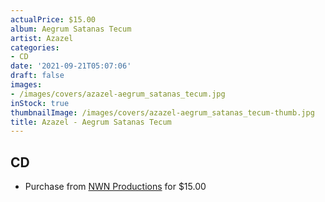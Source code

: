 ```yaml
---
actualPrice: $15.00
album: Aegrum Satanas Tecum
artist: Azazel
categories:
- CD
date: '2021-09-21T05:07:06'
draft: false
images:
- /images/covers/azazel-aegrum_satanas_tecum.jpg
inStock: true
thumbnailImage: /images/covers/azazel-aegrum_satanas_tecum-thumb.jpg
title: Azazel - Aegrum Satanas Tecum
---
```


## CD
* Purchase from [NWN Productions](http://shop.nwnprod.com/index.php?route=product/product&path=93&product_id=17782&sort=pd.name&order=ASC) for $15.00
